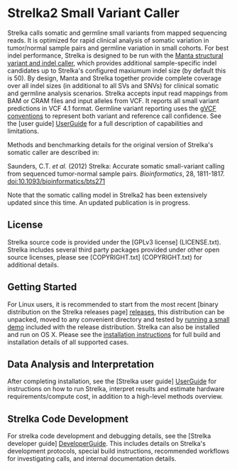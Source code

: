 Strelka2 Small Variant Caller
============================

Strelka calls somatic and germline small variants from mapped sequencing reads. It is optimized for rapid clinical analysis of somatic variation in tumor/normal sample pairs and germline variation in small cohorts. For best indel performance, Strelka is designed to be run with the [Manta structural variant and indel caller][manta], which provides additional sample-specific indel candidates up to Strelka's configured maxiumum indel size (by default this is 50). By design, Manta and Strelka together provide complete coverage over all indel sizes (in additional to all SVs and SNVs) for clinical somatic and germline analysis scenarios.
Strelka accepts input read mappings from BAM or CRAM
files and input alleles from VCF. It reports all small variant predictions in VCF 4.1 format. Germline variant reporting
uses the [gVCF conventions][gvcfPage] to represent both variant and reference
call confidence. See the [user guide] [UserGuide] for a full description of capabilities and limitations.

[manta]:https://github.com/Illumina/manta
[gvcfPage]:https://sites.google.com/site/gvcftools/home/about-gvcf
[UserGuide]:docs/userGuide/README.md

Methods and benchmarking details for the original version of Strelka's somatic caller are described in:

Saunders, C.T. *et al.* (2012) Strelka: Accurate somatic small-variant calling from sequenced tumor-normal sample pairs. *Bioinformatics*,
28, 1811-1817. [doi:10.1093/bioinformatics/bts271][bpaper]

Note that the somatic calling model in Strelka2 has been extensively updated since this time. An updated publication is in progress.

[bpaper]:https://dx.doi.org/10.1093/bioinformatics/bts271


License
-------

Strelka source code is provided under the [GPLv3 license] (LICENSE.txt).
Strelka includes several third party packages provided under other
open source licenses, please see [COPYRIGHT.txt] (COPYRIGHT.txt)
for additional details.


Getting Started
---------------

For Linux users, it is recommended to start from the most recent
[binary distribution on the Strelka releases page] [releases], this
distribution can be unpacked, moved to any convenient directory and
tested by [running a small demo](docs/userGuide/installation.md#demo)
included with the release distribution. Strelka can also be installed
and run on OS X. Please see the [installation instructions](docs/userGuide/installation.md)
for full build and installation details of all supported cases.

[releases]:https://github.com/Illumina/strelka/releases


Data Analysis and Interpretation
--------------------------------

After completing installation, see the [Strelka user guide] [UserGuide]
for instructions on how to run Strelka, interpret results and estimate
hardware requirements/compute cost, in addition to a high-level methods
overview.


Strelka Code Development
------------------------

For strelka code development and debugging details, see the
[Strelka developer guide] [DeveloperGuide]. This includes details
on Strelka's development protocols, special build instructions,
recommended workflows for investigating
calls, and internal documentation details.

[DeveloperGuide]:docs/developerGuide/README.md
